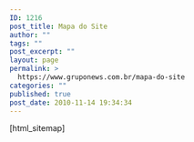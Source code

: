 ```yaml
---
ID: 1216
post_title: Mapa do Site
author: ""
tags: ""
post_excerpt: ""
layout: page
permalink: >
  https://www.gruponews.com.br/mapa-do-site
categories: ""
published: true
post_date: 2010-11-14 19:34:34
---
```

[html_sitemap]

<!-- ddsitemapgen -->